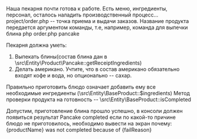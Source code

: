 Наша пекарня почти готова к работе. Есть меню, ингредиенты, персонал, осталось наладить производственный процесс... project/order.php -- точка приема и выдачи заказов. Название продукта передается аргументом команды, т.е, например, команда для выпечки блина
php order.php pancake

Пекарня должна уметь:
1. Выпекать блины(состав блина дан в \src\Entity\Product\Pancake::getReceiptIngredients)
2. Делать американо. Учтите, что в состав американо обязательно входят кофе и вода, но опционально -- сахар.

Правильно приготовить блюдо означает добавить ему все необходимые ингредиенты (\src\Entity\BaseProduct::$ingredients)
Метод проверки продукта на готовность -- \src\Entity\BaseProduct::isCompleted

Допустим, приготовление блина прошло успешно, в консоли должен появиться результат
Pancake completed
если по какой-то причине блюдо не приготовилось, необходимо вывести на экран почему: {productName} was not completed because of {failReason}
